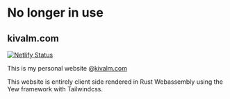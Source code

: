 # No longer in use
## kivalm.com
[![Netlify Status](https://api.netlify.com/api/v1/badges/dc71d435-2c41-4879-901b-917dd7036d68/deploy-status)](https://app.netlify.com/sites/objective-perlman-2fedda/deploys)

This is my personal website @[kivalm.com](https://kivalm.com)

This website is entirely client side rendered in Rust Webassembly using the Yew framework with Tailwindcss.
